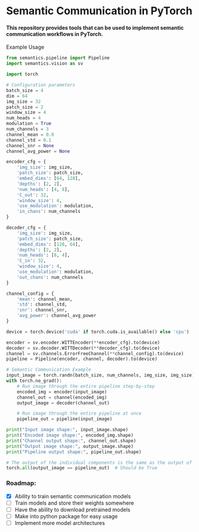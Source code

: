 # Semantic Communication in PyTorch

#### This repository provides tools that can be used to implement semantic communication workflows in PyTorch.

Example Usage
```python
from semantics.pipeline import Pipeline
import semantics.vision as sv

import torch

# Configuration parameters
batch_size = 4
dim = 64
img_size = 32
patch_size = 2
window_size = 4
num_heads = 4
modulation = True
num_channels = 3
channel_mean = 0.0
channel_std = 0.1
channel_snr = None
channel_avg_power = None

encoder_cfg = {
    'img_size': img_size, 
    'patch_size': patch_size, 
    'embed_dims': [64, 128],
    'depths': [2, 2],
    'num_heads': [4, 8], 
    'C_out': 32, 
    'window_size': 4, 
    'use_modulation': modulation,
    'in_chans': num_channels
}

decoder_cfg = {
    'img_size': img_size, 
    'patch_size': patch_size, 
    'embed_dims': [128, 64],
    'depths': [2, 2], 
    'num_heads': [8, 4], 
    'C_in': 32, 
    'window_size': 4, 
    'use_modulation': modulation,
    'out_chans': num_channels
}

channel_config = {
    'mean': channel_mean,
    'std': channel_std,
    'snr': channel_snr,
    'avg_power': channel_avg_power
}

device = torch.device('cuda' if torch.cuda.is_available() else 'cpu')

encoder = sv.encoder.WITTEncoder(**encoder_cfg).to(device)
decoder = sv.decoder.WITTDecoder(**decoder_cfg).to(device)
channel = sv.channels.ErrorFreeChannel(**channel_config).to(device)
pipeline = Pipeline(encoder, channel, decoder).to(device)

# Semantic Communication Example
input_image = torch.randn(batch_size, num_channels, img_size, img_size).to(device)
with torch.no_grad():
    # Run image through the entire pipeline step-by-step
    encoded_img = encoder(input_image)
    channel_out = channel(encoded_img)
    output_image = decoder(channel_out)

    # Run image through the entire pipeline at once
    pipeline_out = pipeline(input_image)

print("Input image shape:", input_image.shape)
print("Encoded image shape:", encoded_img.shape)
print("Channel output shape:", channel_out.shape)
print("Output image shape:", output_image.shape)
print("Pipeline output shape:", pipeline_out.shape)

# The output of the individual components is the same as the output of the pipeline
torch.all(output_image == pipeline_out)  # Should be True
```

### Roadmap:
- [x] Ability to train semantic communication models
- [ ] Train models and store their weights somewhere
- [ ] Have the ability to download pretrained models
- [ ] Make into python package for easy usage
- [ ] Implement more model architectures